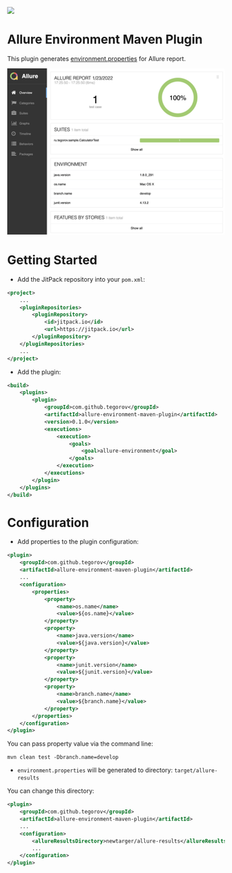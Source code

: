 [![](https://jitpack.io/v/tegorov/allure-environment-maven-plugin.svg)](https://jitpack.io/#tegorov/allure-environment-maven-plugin)

# Allure Environment Maven Plugin

This plugin generates [environment.properties](https://docs.qameta.io/allure/#_environment) for Allure report.

![Allure Report](.github/preview_report.png)

# Getting Started

* Add the JitPack repository into your `pom.xml`:
```xml
<project>
    ...
    <pluginRepositories>
        <pluginRepository>
            <id>jitpack.io</id>
            <url>https://jitpack.io</url>
        </pluginRepository>
    </pluginRepositories>
    ...
</project>
```

* Add the plugin:
```xml
<build>
    <plugins>
        <plugin>
            <groupId>com.github.tegorov</groupId>
            <artifactId>allure-environment-maven-plugin</artifactId>
            <version>0.1.0</version>
            <executions>
                <execution>
                    <goals>
                        <goal>allure-environment</goal>
                    </goals>
                </execution>
            </executions>
        </plugin>
    </plugins>
</build>
```

# Configuration

* Add properties to the plugin configuration:
```xml
<plugin>
    <groupId>com.github.tegorov</groupId>
    <artifactId>allure-environment-maven-plugin</artifactId>
    ...
    <configuration>
        <properties>
            <property>
                <name>os.name</name>
                <value>${os.name}</value>
            </property>
            <property>
                <name>java.version</name>
                <value>${java.version}</value>
            </property>
            <property>
                <name>junit.version</name>
                <value>${junit.version}</value>
            </property>
            <property>
                <name>branch.name</name>
                <value>${branch.name}</value>
            </property>
        </properties>
    </configuration>
</plugin>
```

You can pass property value via the command line:
```shell
mvn clean test -Dbranch.name=develop
```

* `environment.properties` will be generated tо directory: `target/allure-results`

You can change this directory:
```xml
<plugin>
    <groupId>com.github.tegorov</groupId>
    <artifactId>allure-environment-maven-plugin</artifactId>
    ...
    <configuration>
        <allureResultsDirectory>newtarger/allure-results</allureResultsDirectory>
        ...
    </configuration>
</plugin>
```

